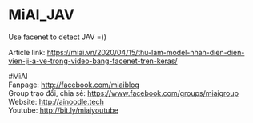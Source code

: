 # MiAI_JAV
Use facenet to detect JAV =))

Article link: https://miai.vn/2020/04/15/thu-lam-model-nhan-dien-dien-vien-ji-a-ve-trong-video-bang-facenet-tren-keras/

#MìAI <br>
Fanpage: http://facebook.com/miaiblog<br>
Group trao đổi, chia sẻ: https://www.facebook.com/groups/miaigroup<br>
Website: http://ainoodle.tech<br>
Youtube: http://bit.ly/miaiyoutube<br>
